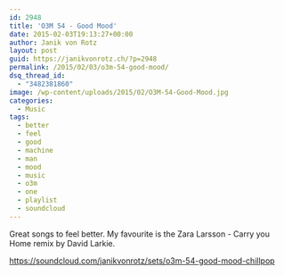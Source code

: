 ```yaml
---
id: 2948
title: 'O3M 54 - Good Mood'
date: 2015-02-03T19:13:27+00:00
author: Janik von Rotz
layout: post
guid: https://janikvonrotz.ch/?p=2948
permalink: /2015/02/03/o3m-54-good-mood/
dsq_thread_id:
  - "3482381860"
image: /wp-content/uploads/2015/02/O3M-54-Good-Mood.jpg
categories:
  - Music
tags:
  - better
  - feel
  - good
  - machine
  - man
  - mood
  - music
  - o3m
  - one
  - playlist
  - soundcloud
---
```

Great songs to feel better. My favourite is the Zara Larsson - Carry you Home remix by David Larkie.

https://soundcloud.com/janikvonrotz/sets/o3m-54-good-mood-chillpop